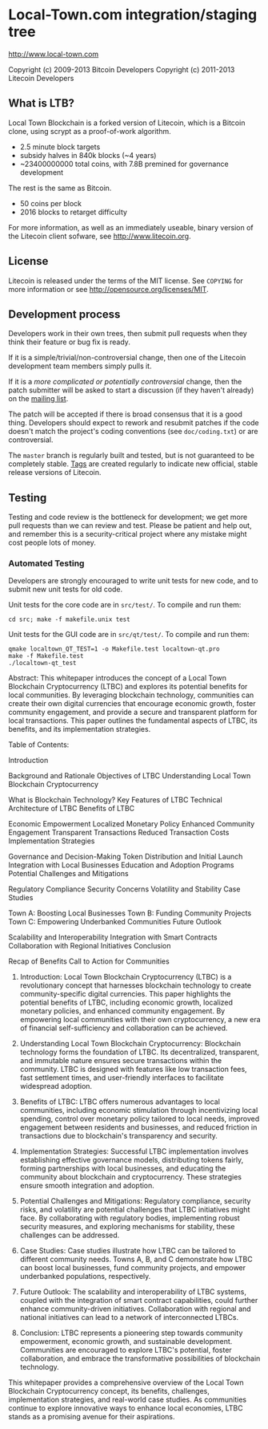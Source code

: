Local-Town.com integration/staging tree
================================

http://www.local-town.com

Copyright (c) 2009-2013 Bitcoin Developers
Copyright (c) 2011-2013 Litecoin Developers

What is LTB?
----------------

Local Town Blockchain is a forked version of Litecoin, which is a Bitcoin clone, using scrypt as a proof-of-work algorithm.
 - 2.5 minute block targets
 - subsidy halves in 840k blocks (~4 years)
 - ~23400000000 total coins, with 7.8B premined for governance development

The rest is the same as Bitcoin.
 - 50 coins per block
 - 2016 blocks to retarget difficulty

For more information, as well as an immediately useable, binary version of
the Litecoin client sofware, see http://www.litecoin.org.

License
-------

Litecoin is released under the terms of the MIT license. See `COPYING` for more
information or see http://opensource.org/licenses/MIT.

Development process
-------------------

Developers work in their own trees, then submit pull requests when they think
their feature or bug fix is ready.

If it is a simple/trivial/non-controversial change, then one of the Litecoin
development team members simply pulls it.

If it is a *more complicated or potentially controversial* change, then the patch
submitter will be asked to start a discussion (if they haven't already) on the
[mailing list](http://sourceforge.net/mailarchive/forum.php?forum_name=bitcoin-development).

The patch will be accepted if there is broad consensus that it is a good thing.
Developers should expect to rework and resubmit patches if the code doesn't
match the project's coding conventions (see `doc/coding.txt`) or are
controversial.

The `master` branch is regularly built and tested, but is not guaranteed to be
completely stable. [Tags](https://github.com/bitcoin/bitcoin/tags) are created
regularly to indicate new official, stable release versions of Litecoin.

Testing
-------

Testing and code review is the bottleneck for development; we get more pull
requests than we can review and test. Please be patient and help out, and
remember this is a security-critical project where any mistake might cost people
lots of money.

### Automated Testing

Developers are strongly encouraged to write unit tests for new code, and to
submit new unit tests for old code.

Unit tests for the core code are in `src/test/`. To compile and run them:

    cd src; make -f makefile.unix test

Unit tests for the GUI code are in `src/qt/test/`. To compile and run them:

    qmake localtown_QT_TEST=1 -o Makefile.test localtown-qt.pro
    make -f Makefile.test
    ./localtown-qt_test

Abstract:
This whitepaper introduces the concept of a Local Town Blockchain Cryptocurrency (LTBC) and explores its potential benefits for local communities. By leveraging blockchain technology, communities can create their own digital currencies that encourage economic growth, foster community engagement, and provide a secure and transparent platform for local transactions. This paper outlines the fundamental aspects of LTBC, its benefits, and its implementation strategies.

Table of Contents:

Introduction

Background and Rationale
Objectives of LTBC
Understanding Local Town Blockchain Cryptocurrency

What is Blockchain Technology?
Key Features of LTBC
Technical Architecture of LTBC
Benefits of LTBC

Economic Empowerment
Localized Monetary Policy
Enhanced Community Engagement
Transparent Transactions
Reduced Transaction Costs
Implementation Strategies

Governance and Decision-Making
Token Distribution and Initial Launch
Integration with Local Businesses
Education and Adoption Programs
Potential Challenges and Mitigations

Regulatory Compliance
Security Concerns
Volatility and Stability
Case Studies

Town A: Boosting Local Businesses
Town B: Funding Community Projects
Town C: Empowering Underbanked Communities
Future Outlook

Scalability and Interoperability
Integration with Smart Contracts
Collaboration with Regional Initiatives
Conclusion

Recap of Benefits
Call to Action for Communities
1. Introduction:
Local Town Blockchain Cryptocurrency (LTBC) is a revolutionary concept that harnesses blockchain technology to create community-specific digital currencies. This paper highlights the potential benefits of LTBC, including economic growth, localized monetary policies, and enhanced community engagement. By empowering local communities with their own cryptocurrency, a new era of financial self-sufficiency and collaboration can be achieved.

2. Understanding Local Town Blockchain Cryptocurrency:
Blockchain technology forms the foundation of LTBC. Its decentralized, transparent, and immutable nature ensures secure transactions within the community. LTBC is designed with features like low transaction fees, fast settlement times, and user-friendly interfaces to facilitate widespread adoption.

3. Benefits of LTBC:
LTBC offers numerous advantages to local communities, including economic stimulation through incentivizing local spending, control over monetary policy tailored to local needs, improved engagement between residents and businesses, and reduced friction in transactions due to blockchain's transparency and security.

4. Implementation Strategies:
Successful LTBC implementation involves establishing effective governance models, distributing tokens fairly, forming partnerships with local businesses, and educating the community about blockchain and cryptocurrency. These strategies ensure smooth integration and adoption.

5. Potential Challenges and Mitigations:
Regulatory compliance, security risks, and volatility are potential challenges that LTBC initiatives might face. By collaborating with regulatory bodies, implementing robust security measures, and exploring mechanisms for stability, these challenges can be addressed.

6. Case Studies:
Case studies illustrate how LTBC can be tailored to different community needs. Towns A, B, and C demonstrate how LTBC can boost local businesses, fund community projects, and empower underbanked populations, respectively.

7. Future Outlook:
The scalability and interoperability of LTBC systems, coupled with the integration of smart contract capabilities, could further enhance community-driven initiatives. Collaboration with regional and national initiatives can lead to a network of interconnected LTBCs.

8. Conclusion:
LTBC represents a pioneering step towards community empowerment, economic growth, and sustainable development. Communities are encouraged to explore LTBC's potential, foster collaboration, and embrace the transformative possibilities of blockchain technology.

This whitepaper provides a comprehensive overview of the Local Town Blockchain Cryptocurrency concept, its benefits, challenges, implementation strategies, and real-world case studies. As communities continue to explore innovative ways to enhance local economies, LTBC stands as a promising avenue for their aspirations.
